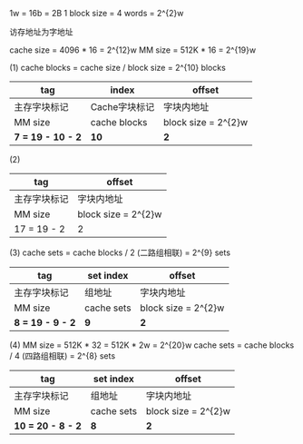 1w = 16b = 2B
1 block size = 4 words = 2^{2}w

访存地址为字地址

cache size = 4096 * 16 = 2^{12}w
MM size = 512K * 16 = 2^{19}w

(1)
cache blocks = cache size / block size = 2^{10} blocks

| tag                 | index        | offset              |
| ------------------- | ------------ | ------------------- |
| 主存字块标记              | Cache字块标记    | 字块内地址               |
| MM size             | cache blocks | block size = 2^{2}w |
| **7 = 19 - 10 - 2** | **10**       | **2**               |

(2)

| tag         | offset              |
| ----------- | ------------------- |
| 主存字块标记      | 字块内地址               |
| MM size     | block size = 2^{2}w |
| 17 = 19 - 2 | 2                   |

(3)
cache sets = cache blocks / 2 (二路组相联) = 2^{9} sets

| tag                | set index  | offset              |
| ------------------ | ---------- | ------------------- |
| 主存字块标记             | 组地址        | 字块内地址               |
| MM size            | cache sets | block size = 2^{2}w |
| **8 = 19 - 9 - 2** | **9**      | **2**               |

(4)
MM size = 512K * 32 = 512K * 2w = 2^{20}w
cache sets = cache blocks / 4 (四路组相联) = 2^{8} sets

| tag                 | set index  | offset              |
| ------------------- | ---------- | ------------------- |
| 主存字块标记              | 组地址        | 字块内地址               |
| MM size             | cache sets | block size = 2^{2}w |
| **10 = 20 - 8 - 2** | **8**      | **2**               |